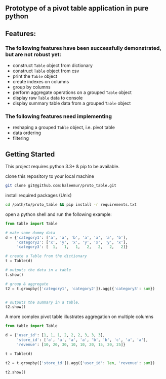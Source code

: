 ## Prototype of a pivot table application in pure python

## Features:

### The following features have been successfully demonstrated, but are not robust yet:

* construct `Table` object from dictionary
* construct `Table` object from csv
* print the `Table` object
* create indexes on columns
* group by columns
* perform aggregate operations on a grouped `Table` object
* display raw `Table` data to console
* display summary table data from a grouped `Table` object

### The following features need implementing

* reshaping a grouped `Table` object, i.e. pivot table
* data ordering
* filtering

## Getting Started

This project requires python 3.3+ & pip to be available.

clone this repository to your local machine

```bash
git clone git@github.com:haleemur/proto_table.git
```

install required packages (Unix)

```bash
cd /path/to/proto_table && pip install -r requirements.txt
```

open a python shell and run the following example:

```python
from table import Table

# make some dummy data
d = {'category1': ['a', 'a', 'b', 'a', 'a', 'a', 'b'],
     'category2': ['x', 'y', 'x', 'y', 'x', 'y', 'x'],
     'category3': [  1,   1,   1,   2,   2,   2,   2]}

# create a Table from the dictionary
t = Table(d)

# outputs the data in a table
t.show()

# group & aggregate
t2 = t.groupby(['category1', 'category2']).agg({'category3': sum})


# outputs the summary in a table.
t2.show()
```

A more complex pivot table illustrates aggregation on multiple columns

```python
from table import Table

d = {'user_id': [1, 1, 1, 2, 2, 2, 3, 3, 3],
     'store_id': ['a', 'a', 'a', 'a', 'b', 'b', 'c', 'a', 'a'],
     'revenue': [10, 20, 30, 10, 10, 20, 15, 20, 25]}

t = Table(d)

t2 = t.groupby(['store_id']).agg({'user_id': len, 'revenue': sum})

t2.show()

